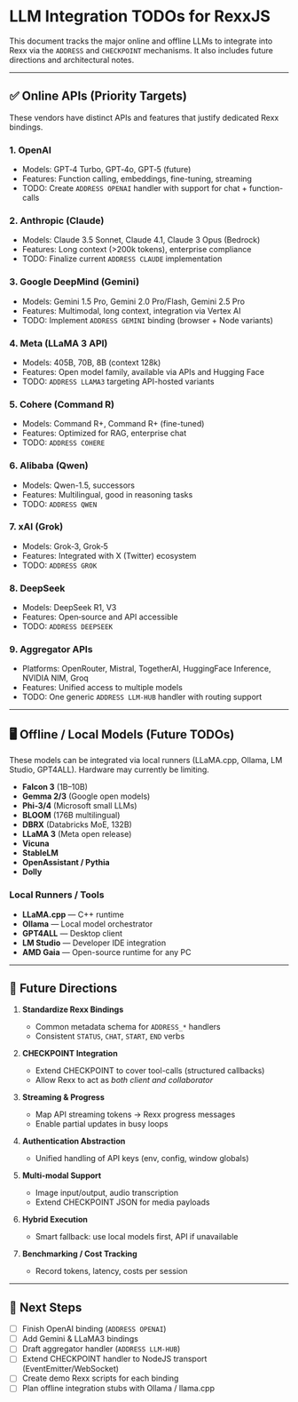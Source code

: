 # LLM Integration TODOs for RexxJS

This document tracks the major online and offline LLMs to integrate into Rexx via the `ADDRESS` and `CHECKPOINT` mechanisms. It also includes future directions and architectural notes.

---

## ✅ Online APIs (Priority Targets)

These vendors have distinct APIs and features that justify dedicated Rexx bindings.

### 1. **OpenAI**

* Models: GPT‑4 Turbo, GPT‑4o, GPT‑5 (future)
* Features: Function calling, embeddings, fine-tuning, streaming
* TODO: Create `ADDRESS OPENAI` handler with support for chat + function-calls

### 2. **Anthropic (Claude)**

* Models: Claude 3.5 Sonnet, Claude 4.1, Claude 3 Opus (Bedrock)
* Features: Long context (>200k tokens), enterprise compliance
* TODO: Finalize current `ADDRESS CLAUDE` implementation

### 3. **Google DeepMind (Gemini)**

* Models: Gemini 1.5 Pro, Gemini 2.0 Pro/Flash, Gemini 2.5 Pro
* Features: Multimodal, long context, integration via Vertex AI
* TODO: Implement `ADDRESS GEMINI` binding (browser + Node variants)

### 4. **Meta (LLaMA 3 API)**

* Models: 405B, 70B, 8B (context 128k)
* Features: Open model family, available via APIs and Hugging Face
* TODO: `ADDRESS LLAMA3` targeting API-hosted variants

### 5. **Cohere (Command R)**

* Models: Command R+, Command R+ (fine-tuned)
* Features: Optimized for RAG, enterprise chat
* TODO: `ADDRESS COHERE`

### 6. **Alibaba (Qwen)**

* Models: Qwen-1.5, successors
* Features: Multilingual, good in reasoning tasks
* TODO: `ADDRESS QWEN`

### 7. **xAI (Grok)**

* Models: Grok‑3, Grok‑5
* Features: Integrated with X (Twitter) ecosystem
* TODO: `ADDRESS GROK`

### 8. **DeepSeek**

* Models: DeepSeek R1, V3
* Features: Open‑source and API accessible
* TODO: `ADDRESS DEEPSEEK`

### 9. **Aggregator APIs**

* Platforms: OpenRouter, Mistral, TogetherAI, HuggingFace Inference, NVIDIA NIM, Groq
* Features: Unified access to multiple models
* TODO: One generic `ADDRESS LLM-HUB` handler with routing support

---

## 🖥️ Offline / Local Models (Future TODOs)

These models can be integrated via local runners (LLaMA.cpp, Ollama, LM Studio, GPT4ALL). Hardware may currently be limiting.

* **Falcon 3** (1B–10B)
* **Gemma 2/3** (Google open models)
* **Phi‑3/4** (Microsoft small LLMs)
* **BLOOM** (176B multilingual)
* **DBRX** (Databricks MoE, 132B)
* **LLaMA 3** (Meta open release)
* **Vicuna**
* **StableLM**
* **OpenAssistant / Pythia**
* **Dolly**

### Local Runners / Tools

* **LLaMA.cpp** — C++ runtime
* **Ollama** — Local model orchestrator
* **GPT4ALL** — Desktop client
* **LM Studio** — Developer IDE integration
* **AMD Gaia** — Open-source runtime for any PC

---

## 🚧 Future Directions

1. **Standardize Rexx Bindings**

   * Common metadata schema for `ADDRESS_*` handlers
   * Consistent `STATUS`, `CHAT`, `START`, `END` verbs

2. **CHECKPOINT Integration**

   * Extend CHECKPOINT to cover tool-calls (structured callbacks)
   * Allow Rexx to act as *both client and collaborator*

3. **Streaming & Progress**

   * Map API streaming tokens → Rexx progress messages
   * Enable partial updates in busy loops

4. **Authentication Abstraction**

   * Unified handling of API keys (env, config, window globals)

5. **Multi-modal Support**

   * Image input/output, audio transcription
   * Extend CHECKPOINT JSON for media payloads

6. **Hybrid Execution**

   * Smart fallback: use local models first, API if unavailable

7. **Benchmarking / Cost Tracking**

   * Record tokens, latency, costs per session

---

## 📝 Next Steps

* [ ] Finish OpenAI binding (`ADDRESS OPENAI`)
* [ ] Add Gemini & LLaMA3 bindings
* [ ] Draft aggregator handler (`ADDRESS LLM-HUB`)
* [ ] Extend CHECKPOINT handler to NodeJS transport (EventEmitter/WebSocket)
* [ ] Create demo Rexx scripts for each binding
* [ ] Plan offline integration stubs with Ollama / llama.cpp
